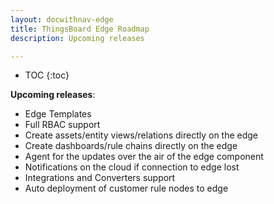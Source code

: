 ```yaml
---
layout: docwithnav-edge
title: ThingsBoard Edge Roadmap
description: Upcoming releases

---
```


* TOC
{:toc}


**Upcoming releases**:
* Edge Templates
* Full RBAC support
* Create assets/entity views/relations directly on the edge
* Create dashboards/rule chains directly on the edge
* Agent for the updates over the air of the edge component
* Notifications on the cloud if connection to edge lost
* Integrations and Converters support
* Auto deployment of customer rule nodes to edge